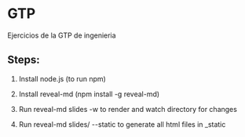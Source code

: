 # GTP
Ejercicios de la GTP de ingenieria

Steps:
------

1. Install node.js (to run npm)
2. Install reveal-md (npm install -g reveal-md)
3. Run reveal-md slides -w to render and watch directory for changes

4. Run reveal-md slides/ --static to generate all html files in _static
